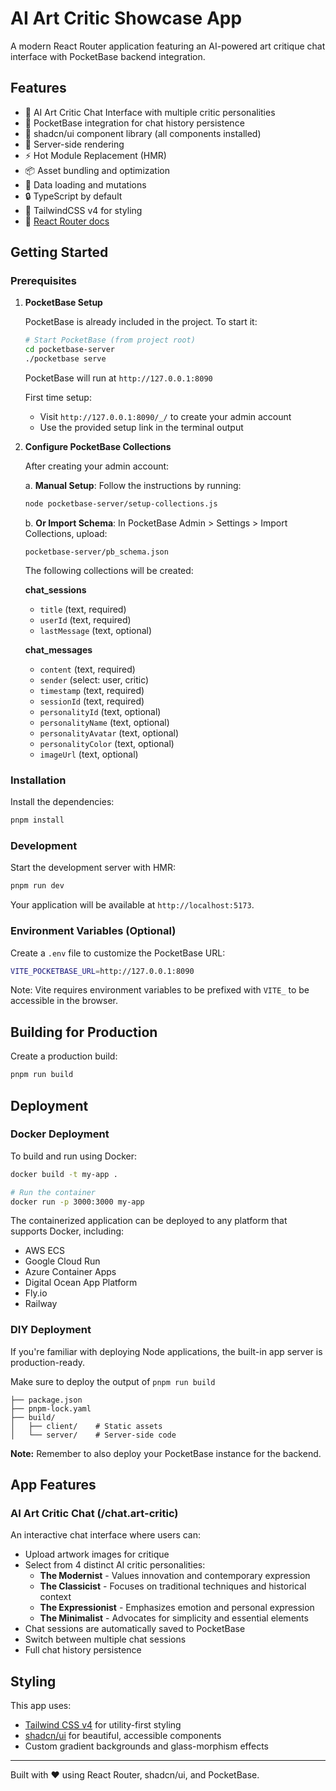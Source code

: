 # AI Art Critic Showcase App

A modern React Router application featuring an AI-powered art critique chat interface with PocketBase backend integration.

## Features

- 🎨 AI Art Critic Chat Interface with multiple critic personalities
- 💾 PocketBase integration for chat history persistence
- 🎯 shadcn/ui component library (all components installed)
- 🚀 Server-side rendering
- ⚡️ Hot Module Replacement (HMR)
- 📦 Asset bundling and optimization
- 🔄 Data loading and mutations
- 🔒 TypeScript by default
- 🎉 TailwindCSS v4 for styling
- 📖 [React Router docs](https://reactrouter.com/)

## Getting Started

### Prerequisites

1. **PocketBase Setup**
   
   PocketBase is already included in the project. To start it:
   
   ```bash
   # Start PocketBase (from project root)
   cd pocketbase-server
   ./pocketbase serve
   ```
   
   PocketBase will run at `http://127.0.0.1:8090`
   
   First time setup:
   - Visit `http://127.0.0.1:8090/_/` to create your admin account
   - Use the provided setup link in the terminal output

2. **Configure PocketBase Collections**
   
   After creating your admin account:
   
   a. **Manual Setup**: Follow the instructions by running:
   ```bash
   node pocketbase-server/setup-collections.js
   ```
   
   b. **Or Import Schema**: In PocketBase Admin > Settings > Import Collections, upload:
   ```
   pocketbase-server/pb_schema.json
   ```
   
   The following collections will be created:
   
   **chat_sessions**
   - `title` (text, required)
   - `userId` (text, required)
   - `lastMessage` (text, optional)
   
   **chat_messages**
   - `content` (text, required)
   - `sender` (select: user, critic)
   - `timestamp` (text, required)
   - `sessionId` (text, required)
   - `personalityId` (text, optional)
   - `personalityName` (text, optional)
   - `personalityAvatar` (text, optional)
   - `personalityColor` (text, optional)
   - `imageUrl` (text, optional)

### Installation

Install the dependencies:

```bash
pnpm install
```

### Development

Start the development server with HMR:

```bash
pnpm run dev
```

Your application will be available at `http://localhost:5173`.

### Environment Variables (Optional)

Create a `.env` file to customize the PocketBase URL:

```bash
VITE_POCKETBASE_URL=http://127.0.0.1:8090
```

Note: Vite requires environment variables to be prefixed with `VITE_` to be accessible in the browser.

## Building for Production

Create a production build:

```bash
pnpm run build
```

## Deployment

### Docker Deployment

To build and run using Docker:

```bash
docker build -t my-app .

# Run the container
docker run -p 3000:3000 my-app
```

The containerized application can be deployed to any platform that supports Docker, including:

- AWS ECS
- Google Cloud Run
- Azure Container Apps
- Digital Ocean App Platform
- Fly.io
- Railway

### DIY Deployment

If you're familiar with deploying Node applications, the built-in app server is production-ready.

Make sure to deploy the output of `pnpm run build`

```
├── package.json
├── pnpm-lock.yaml
├── build/
│   ├── client/    # Static assets
│   └── server/    # Server-side code
```

**Note:** Remember to also deploy your PocketBase instance for the backend.

## App Features

### AI Art Critic Chat (/chat.art-critic)

An interactive chat interface where users can:
- Upload artwork images for critique
- Select from 4 distinct AI critic personalities:
  - **The Modernist** - Values innovation and contemporary expression
  - **The Classicist** - Focuses on traditional techniques and historical context
  - **The Expressionist** - Emphasizes emotion and personal expression
  - **The Minimalist** - Advocates for simplicity and essential elements
- Chat sessions are automatically saved to PocketBase
- Switch between multiple chat sessions
- Full chat history persistence

## Styling

This app uses:
- [Tailwind CSS v4](https://tailwindcss.com/) for utility-first styling
- [shadcn/ui](https://ui.shadcn.com/) for beautiful, accessible components
- Custom gradient backgrounds and glass-morphism effects

---

Built with ❤️ using React Router, shadcn/ui, and PocketBase.
